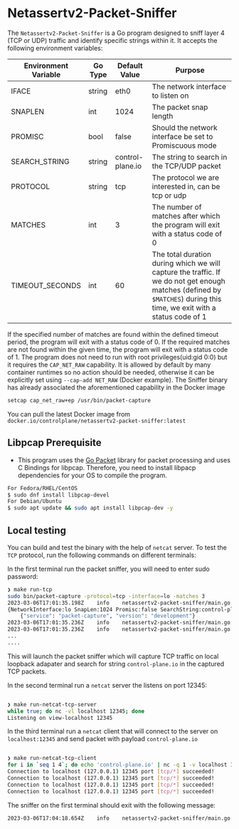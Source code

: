 # Netassertv2-Packet-Sniffer

The `Netassertv2-Packet-Sniffer` is a Go program designed to sniff layer 4 (TCP or UDP) traffic and identify specific strings within it. It accepts the following environment variables:

| Environment Variable | Go Type | Default Value | Purpose |
| --- | --- | --- | --- |
| IFACE | string | eth0 | The network interface to listen on |
| SNAPLEN | int | 1024 | The packet snap length |
| PROMISC | bool | false | Should the network interface be set to Promiscuous mode |
| SEARCH_STRING | string | control-plane.io | The string to search in the TCP/UDP packet |
| PROTOCOL | string | tcp | The protocol we are interested in, can be tcp or udp |
| MATCHES | int | 3 | The number of matches after which the program will exit with a status code of 0 |
| TIMEOUT_SECONDS | int | 60 | The total duration during which we will capture the traffic. If we do not get enough matches (defined by `$MATCHES`) during this time, we exit with a status code of 1 |

If the specified number of matches are found within the defined timeout period, the program will exit with a status code of 0. If the required matches are not found within the given time, the program will exit with a status code of 1.
The program does not need to run with root privileges(uid:gid 0:0) but it requires the `CAP_NET_RAW` capability. It is allowed by default by many container runtimes so no action should be needed, otherwise it can be explicitly set using `--cap-add NET_RAW` (Docker example). The Sniffer binary has already associated the aforementioned capability in the Docker image

```bash
setcap cap_net_raw+ep /usr/bin/packet-capture
```

You can pull the latest Docker image from `docker.io/controlplane/netassertv2-packet-sniffer:latest`

## Libpcap Prerequisite

- This program uses the [Go Packet](https://github.com/google/gopacket) library for packet processing and uses C Bindings for libpcap. Therefore, you need to install libpacp dependencies for your OS to compile the program.

```bash
For Fedora/RHEL/CentOS
$ sudo dnf install libpcap-devel
For Debian/Ubuntu
$ sudo apt update && sudo apt install libpcap-dev -y

```

## Local testing

You can build and test the binary with the help of `netcat` server. To test the `TCP` protocol, run the following commands on different terminals:

In the first terminal run the packet sniffer, you will need to enter sudo password:

```bash
❯ make run-tcp
sudo bin/packet-capture -protocol=tcp -interface=lo -matches 3
2023-03-06T17:01:35.198Z	info	netassertv2-packet-sniffer/main.go:70	Working with following configuration:
{NetworkInterface:lo SnapLen:1024 Promisc:false SearchString:control-plane.io Protocol:tcp Environment:production NumberOfMatches:3 TimeoutSeconds:60}
	{"service": "packet-capture", "version": "development"}
2023-03-06T17:01:35.236Z	info	netassertv2-packet-sniffer/main.go:98	capturing "tcp" traffic on "lo" interface	{"service": "packet-capture", "version": "development"}
2023-03-06T17:01:35.236Z	info	netassertv2-packet-sniffer/main.go:101	starting to process packets	{"service": "packet-capture", "version": "development"}
...
....
```

This will launch the packet sniffer which will capture TCP traffic on local loopback adapater and search for string `control-plane.io` in the captured TCP packets.

In the second terminal run a `netcat` server the listens on port 12345:
```bash

❯ make run-netcat-tcp-server
while true; do nc -vl localhost 12345; done
Listening on view-localhost 12345

```

In the third terminal run a `netcat` client that will connect to the server on `localhost:12345` and send packet with payload `control-plane.io`

```bash

❯ make run-netcat-tcp-client
for i in `seq 1 4`; do echo 'control-plane.io' | nc -q 1 -v localhost 12345; done
Connection to localhost (127.0.0.1) 12345 port [tcp/*] succeeded!
Connection to localhost (127.0.0.1) 12345 port [tcp/*] succeeded!
Connection to localhost (127.0.0.1) 12345 port [tcp/*] succeeded!
Connection to localhost (127.0.0.1) 12345 port [tcp/*] succeeded!

```

The sniffer on the first terminal should exit with the following message:

```bash
2023-03-06T17:04:18.654Z	info	netassertv2-packet-sniffer/main.go:140	number of matches reached{"service": "packet-capture", "version": "development"}
```
